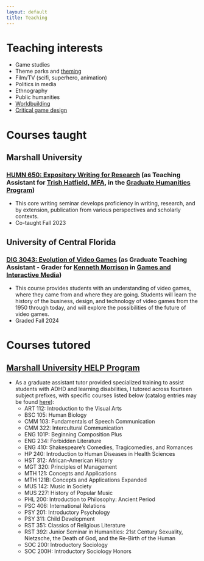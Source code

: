 ```yaml
---
layout: default
title: Teaching
---
```


# Teaching interests
- Game studies
- Theme parks and [theming](https://www.academia.edu/28398854/A_Reader_In_Themed_and_Immersive_Spaces)
- Film/TV (scifi, superhero, animation)
- Politics in media
- Ethnography
- Public humanities
- [Worldbuilding](https://en.wikipedia.org/wiki/Worldbuilding)
- [Critical game design](https://direct.mit.edu/desi/article/39/1/4/114215/Introduction-Toward-Critical-Game-Design)

# Courses taught
## Marshall University
### [HUMN 650: Expository Writing for Research](https://catalog.marshall.edu/graduate/courses-az/humn/) (as Teaching Assistant for [Trish Hatfield, MFA](https://www.marshall.edu/graduatehumanities/hatfield/), in the [Graduate Humanities Program](https://www.marshall.edu/graduatehumanities/))
- This core writing seminar develops proficiency in writing, research, and by extension, publication from various perspectives and scholarly contexts.
- Co-taught Fall 2023

## University of Central Florida
### [DIG 3043: Evolution of Video Games](https://www.ucf.edu/catalog/undergraduate/#/courses/SkettcyOiO?bc=true&bcCurrent=DIG3043%20-%20Evolution%20of%20Video%20Games&bcGroup=DIG%20-%20Digital%20Media&bcItemType=courses) (as Graduate Teaching Assistant - Grader for [Kenneth Morrison](https://communication.ucf.edu/person/kenneth-morrison/) in [Games and Interactive Media](https://communication.ucf.edu/games-and-interactive-media/))
- This course provides students with an understanding of video games, where they came from and where they are going. Students will learn the history of the business, design, and technology of video games from the 1950 through today, and will explore the possibilities of the future of video games.
- Graded Fall 2024

# Courses tutored
## [Marshall University HELP Program](https://www.marshall.edu/help/)
- As a graduate assistant tutor provided specialized training to assist students with ADHD and learning disabilities, I tutored across fourteen subject prefixes, with specific courses listed below (catalog entries may be found [here](https://catalog.marshall.edu/undergraduate/courses-az/)):
    - ART 112: Introduction to the Visual Arts
    - BSC 105: Human Biology
    - CMM 103: Fundamentals of Speech Communication
    - CMM 322: Intercultural Communication
    - ENG 101P: Beginning Composition Plus
    - ENG 234: Forbidden Literature
    - ENG 410: Shakespeare’s Comedies, Tragicomedies, and Romances
    - HP 240: Introduction to Human Diseases in Health Sciences
    - HST 312: African-American History
    - MGT 320: Principles of Management
    - MTH 121: Concepts and Applications
    - MTH 121B: Concepts and Applications Expanded
    - MUS 142: Music in Society
    - MUS 227: History of Popular Music
    - PHL 200: Introduction to Philosophy: Ancient Period
    - PSC 406: International Relations
    - PSY 201: Introductory Psychology
    - PSY 311: Child Development
    - RST 351: Classics of Religious Literature
    - RST 392: Junior Seminar in Humanities: 21st Century Sexuality, Nietzsche, the Death of God, and the Re-Birth of the Human
    - SOC 200: Introductory Sociology
    - SOC 200H: Introductory Sociology Honors
